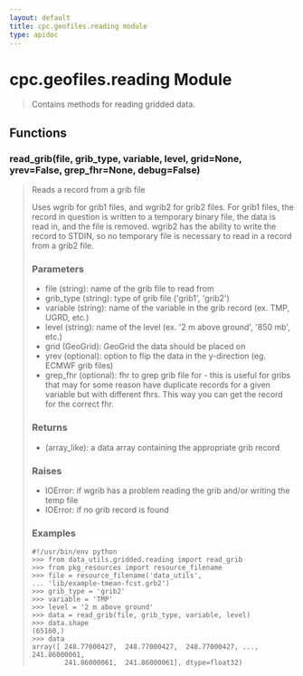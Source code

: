 ```yaml
---
layout: default
title: cpc.geofiles.reading module
type: apidoc
---
```

        
# cpc.geofiles.reading Module
> Contains methods for reading gridded data.



## Functions

### <span class="function">read_grib(file, grib_type, variable, level, grid=None, yrev=False, grep_fhr=None, debug=False)</span> 

> Reads a record from a grib file
> 
> Uses wgrib for grib1 files, and wgrib2 for grib2 files. For grib1 files, the record in
> question is written to a temporary binary file, the data is read in, and the file is removed.
> wgrib2 has the ability to write the record to STDIN, so no temporary file is necessary to
> read in a record from a grib2 file.
> 
> ### Parameters
> 
> - file (string): name of the grib file to read from
> - grib_type (string): type of grib file ('grib1', 'grib2')
> - variable (string): name of the variable in the grib record (ex. TMP, UGRD, etc.)
> - level (string): name of the level (ex. '2 m above ground', '850 mb', etc.)
> - grid (GeoGrid): GeoGrid the data should be placed on
> - yrev (optional): option to flip the data in the y-direction (eg. ECMWF grib files)
> - grep_fhr (optional): fhr to grep grib file for - this is useful for gribs that may for some
>   reason have duplicate records for a given variable but with different fhrs. This way you
>   can get the record for the correct fhr.
> 
> ### Returns
> 
> - (array_like): a data array containing the appropriate grib record
> 
> ### Raises
> 
> - IOError: if wgrib has a problem reading the grib and/or writing the temp file
> - IOError: if no grib record is found
> 
> ### Examples
> 
>     #!/usr/bin/env python
>     >>> from data_utils.gridded.reading import read_grib
>     >>> from pkg_resources import resource_filename
>     >>> file = resource_filename('data_utils',
>     ... 'lib/example-tmean-fcst.grb2')
>     >>> grib_type = 'grib2'
>     >>> variable = 'TMP'
>     >>> level = '2 m above ground'
>     >>> data = read_grib(file, grib_type, variable, level)
>     >>> data.shape
>     (65160,)
>     >>> data
>     array([ 248.77000427,  248.77000427,  248.77000427, ...,  241.86000061,
>             241.86000061,  241.86000061], dtype=float32)


